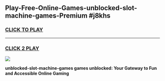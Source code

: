 
## Play-Free-Online-Games-unblocked-slot-machine-games-Premium #j8khs
<h3>
<a href="https://premium.freeplayer.one?title=unblocked-slot-machine-games&ref=8M">CLICK TO PLAY</a></h3>
<hr>

<h3>
<a href="https://premium.freeplayer.one?title=unblocked-slot-machine-games&ref=8M">CLICK 2 PLAY</a>
  
</h3>

<a href="https://premium.freeplayer.one?title=unblocked-slot-machine-games&ref=8M"><img src="https://clearcache.store/games.png"></a>


**unblocked-slot-machine-games games unblocked: Your Gateway to Fun and Accessible Online Gaming**
